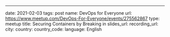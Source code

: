 ---
date: 2021-02-03
tags: post
name: DevOps for Everyone
url: https://www.meetup.com/DevOps-For-Everyone/events/275562867
type: meetup
title: Securing Containers by Breaking in
slides_url: 
recording_url: 
city: 
country: 
country_code: 
language: English
